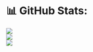 # 📊 GitHub Stats:
![](https://github-readme-stats.vercel.app/api?username=fernrodriguezcs&theme=dark&hide_border=false&include_all_commits=true&count_private=true&cache_seconds=60)<br/>
![](https://nirzak-streak-stats.vercel.app/?user=fernrodriguezcs&theme=dark&hide_border=false&cache_seconds=60)<br/>
![](https://github-readme-stats.vercel.app/api/top-langs/?username=fernrodriguezcs&theme=dark&hide_border=false&include_all_commits=true&count_private=true&layout=compact&cache_seconds=60)
